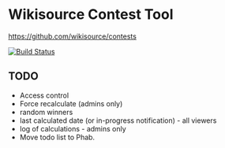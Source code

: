 Wikisource Contest Tool
=======================

https://github.com/wikisource/contests

[![Build Status](https://travis-ci.org/wikisource/wscontest.svg?branch=master)](https://travis-ci.org/wikisource/wscontest)

## TODO

* Access control
* Force recalculate (admins only)
* random winners
* last calculated date (or in-progress notification) - all viewers
* log of calculations - admins only
* Move todo list to Phab.
